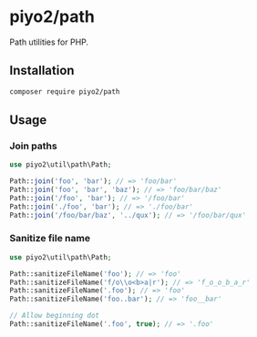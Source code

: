 # piyo2/path

Path utilities for PHP.

## Installation

```bash
composer require piyo2/path
```

## Usage

### Join paths

```php
use piyo2\util\path\Path;

Path::join('foo', 'bar'); // => 'foo/bar'
Path::join('foo', 'bar', 'baz'); // => 'foo/bar/baz'
Path::join('/foo', 'bar'); // => '/foo/bar'
Path::join('./foo', 'bar'); // => './foo/bar'
Path::join('/foo/bar/baz', '../qux'); // => '/foo/bar/qux'
```

### Sanitize file name

```php
use piyo2\util\path\Path;

Path::sanitizeFileName('foo'); // => 'foo'
Path::sanitizeFileName('f/o\\o<b>a|r'); // => 'f_o_o_b_a_r'
Path::sanitizeFileName('.foo'); // => 'foo'
Path::sanitizeFileName('foo..bar'); // => 'foo__bar'

// Allow beginning dot
Path::sanitizeFileName('.foo', true); // => '.foo'
```
